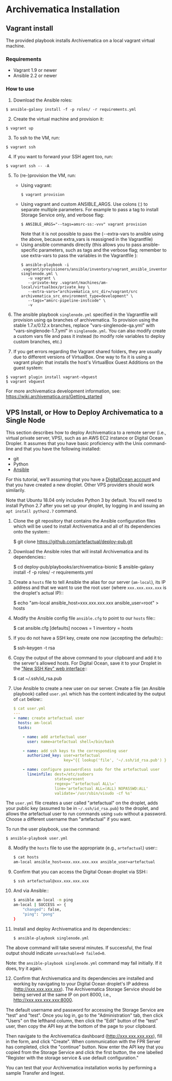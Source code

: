 # Archivematica Installation

## Vagrant install

The provided playbook installs Archivematica on a local vagrant virtual
machine.

### Requirements

- Vagrant 1.9 or newer
- Ansible 2.2 or newer

### How to use

1. Download the Ansible roles:
  ```
  $ ansible-galaxy install -f -p roles/ -r requirements.yml
  ```

2. Create the virtual machine and provision it:
  ```
  $ vagrant up
  ```

3. To ssh to the VM, run:
  ```
  $ vagrant ssh
  ```

4. If you want to forward your SSH agent too, run:
  ```
  $ vagrant ssh -- -A
  ```

5. To (re-)provision the VM, run:
    * Using vagrant:
        ```
        $ vagrant provision
        ```
    * Using vagrant and custom ANSIBLE_ARGS. Use colons (:) to separate multiple parameters. For example to pass a tag to install Storage Service only, and verbose flag:
        ```
        $ ANSIBLE_ARGS="--tags=amsrc-ss:-vvv" vagrant provision
        ```
      Note that it is not possible to pass the (--extra-vars to ansible using the above, because extra_vars is reassigned in the Vagrantfile)
    * Using ansible commands directly (this allows you to pass ansible-specific parameters,
      such as tags and the verbose flag; remember to use extra-vars to pass the variables in the Vagrantfile ):
        ```
        $ ansible-playbook -i .vagrant/provisioners/ansible/inventory/vagrant_ansible_inventory singlenode.yml \
           -u vagrant \
           --private-key .vagrant/machines/am-local/virtualbox/private_key \
           --extra-vars="archivematica_src_dir=/vagrant/src archivematica_src_environment_type=development" \
           --tags="amsrc-pipeline-instcode" \
           -v
        ```

6. The ansible playbook `singlenode.yml` specified in the Vagrantfile will provision using qa branches of archivematica. To provision using the stable 1.7.x/0.12.x branches, replace "vars-singlenode-qa.yml" with "vars-singlenode-1.7.yml" in `singlenode.yml`. You can also modify create a custom vars file and pass it instead (to modify role variables to deploy custom branches, etc.)  

7. If you get errors regarding the Vagrant shared folders, they are usually due
to different versions of VirtualBox. One way to fix it is using a vagrant
plugin that installs the host's VirtualBox Guest Additions on the guest system:
  ```
  $ vagrant plugin install vagrant-vbguest
  $ vagrant vbguest
  ```

For more archivematica development information, see: https://wiki.archivematica.org/Getting_started

## VPS Install, or How to Deploy Archivematica to a Single Node

This section describes how to deploy Archivematica to a remote server
(i.e., virtual private server, VPS), such as an AWS EC2 instance or Digital Ocean
Dropler.  It assumes that you have basic proficiency with the Unix command-line
and that you have the following installed:

- git
- Python
- [Ansible](http://docs.ansible.com/ansible/intro_installation.html)

For this tutorial, we'll assuming that you have a [DigitalOcean account](https://www.digitalocean.com/community/tutorials/how-to-create-your-first-digitalocean-droplet-virtual-server) and that you have
created a new droplet. Other VPS providers should work similarily.

Note that Ubuntu 18.04 only includes Python 3 by default. You will need to install Python 2.7 after you set up your droplet, by logging in and issuing an `apt install python2.7`
command.

1. Clone the git repository that contains the Ansible configuration files which
   will be used to install Archivematica and all of its dependencies onto the
   system::

    $ git clone https://github.com/artefactual/deploy-pub.git

2. Download the Ansible roles that will install Archivematica and its
   dependencies::

    $ cd deploy-pub/playbooks/archivematica-bionic
    $ ansible-galaxy install -f -p roles/ -r requirements.yml

3. Create a ``hosts`` file to tell Ansible the alias for our server (``am-local``),
   its IP address and that we want to use the root user (where
   ``xxx.xxx.xxx.xxx`` is the droplet's actual IP)::

    $ echo "am-local ansible_host=xxx.xxx.xxx.xxx ansible_user=root" > hosts

4. Modify the Ansible config file ``ansible.cfg`` to point to our ``hosts`` file::

    $ cat ansible.cfg
    [defaults]
    nocows = 1
    inventory = hosts

5. If you do not have a SSH key, create one now (accepting the defaults)::

    $ ssh-keygen -t rsa

6. Copy the output of the above command to your clipboard and add it to the
   server's allowed hosts. For Digital Ocean, save it to your Droplet in the
   ["New SSH Key" web interface](https://cloud.digitalocean.com/settings/security)::

    $ cat ~/.ssh/id_rsa.pub

7. Use Ansible to create a new user on our server. Create a file (an Ansible
   playbook) called ``user.yml`` which has the content indicated by
   the output of ``cat`` below::

    ```yaml
    $ cat user.yml
    ---
    - name: create artefactual user
      hosts: am-local
      tasks:

        - name: add artefactual user
          user: name=artefactual shell=/bin/bash

        - name: add ssh keys to the corresponding user
          authorized_key: user=artefactual
                          key="{{ lookup('file', '~/.ssh/id_rsa.pub') }}"

        - name: configure passwordless sudo for the artefactual user
          lineinfile: dest=/etc/sudoers
                      state=present
                      regexp='^artefactual ALL\='
                      line='artefactual ALL=(ALL) NOPASSWD:ALL'
                      validate='/usr/sbin/visudo -cf %s'
    ```

The ``user.yml`` file creates a user called "artefactual" on the droplet, adds
your public key (assumed to be in ``~/.ssh/id_rsa.pub``) to the droplet, and
allows the artefactual user to run commands using ``sudo`` without a password.
Choose a different username than "artefactual" if you want.

To run the user playbook, use the command:
  
  ```
  $ ansible-playbook user.yml
  ```

8. Modify the ``hosts`` file to use the appropriate (e.g., ``artefactual``) user::

    ```bash
    $ cat hosts
    am-local ansible_host=xxx.xxx.xxx.xxx ansible_user=artefactual
    ```

9. Confirm that you can access the Digital Ocean droplet via SSH::

    `$ ssh artefactual@xxx.xxx.xxx.xxx`

10. And via Ansible::

    ```bash
    $ ansible am-local -m ping
    am-local | SUCCESS => {
        "changed": false,
        "ping": "pong"
    }
    ```

11. Install and deploy Archivematica and its dependencies::

    `$ ansible-playbook singlenode.yml`

The above command will take several minutes. If successful, the final output
should indicate ``unreachable=0 failed=0``.

Note: the ``ansible-playbook singlenode.yml`` command may fail initially. If it
does, try it again.

12. Confirm that Archivematica and its dependencies are installed and working
    by navigating to your Digital Ocean droplet's IP address
    (http://xxx.xxx.xxx.xxx). The Archivematica Storage Service should be being
    served at the same IP on port 8000, i.e., http://xxx.xxx.xxx.xxx:8000.

The default username and password for accessing the Storage Service are "test"
and "test". Once you log in, go to the "Administration" tab, then click "Users"
on the lefthand column, then click the "Edit" button of the "test" user, then
copy the API key at the bottom of the page to your clipboard.

Then navigate to the Archivematica dashboard (http://xxx.xxx.xxx.xxx), fill in
the form, and click "Create". When communication with the FPR Server has
completed, click the "continue" button. Now enter the API key that you copied
from the Storage Service and click the first button, the one labelled "Register
with the storage service & use default configuration."

You can test that your Archivematica installation works by performing a sample
Transfer and Ingest.
